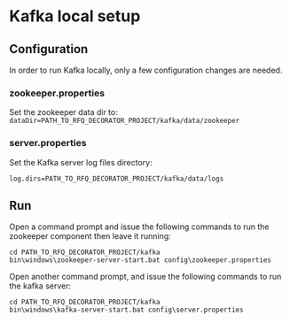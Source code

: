 # Kafka local setup

## Configuration

In order to run Kafka locally, only a few configuration changes are
needed.

### zookeeper.properties

Set the zookeeper data dir to:
```dataDir=PATH_TO_RFQ_DECORATOR_PROJECT/kafka/data/zookeeper```

### server.properties

Set the Kafka server log files directory:

```log.dirs=PATH_TO_RFQ_DECORATOR_PROJECT/kafka/data/logs```

## Run

Open a command prompt and issue the following commands to run the zookeeper component then leave it running:

    cd PATH_TO_RFQ_DECORATOR_PROJECT/kafka
    bin\windows\zookeeper-server-start.bat config\zookeeper.properties

Open another command prompt, and issue the following commands to run the kafka server:
    
    cd PATH_TO_RFQ_DECORATOR_PROJECT/kafka
    bin\windows\kafka-server-start.bat config\server.properties
    